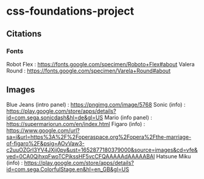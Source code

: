 # css-foundations-project

## Citations
### Fonts
Robot Flex : https://fonts.google.com/specimen/Roboto+Flex#about
Valera Round : https://fonts.google.com/specimen/Varela+Round#about

## Images
Blue Jeans (intro panel) : https://pngimg.com/image/5768
Sonic (info) : https://play.google.com/store/apps/details?id=com.sega.sonicdash&hl=de&gl=US
Mario (info panel) : https://supermariorun.com/en/index.html
Figaro (info) : https://www.google.com/url?sa=i&url=https%3A%2F%2Foperaspace.org%2Fopera%2Fthe-marriage-of-figaro%2F&psig=AOvVaw3-c2uuOZGrI3YV4JXij0py&ust=1652877180379000&source=images&cd=vfe&ved=0CA0QjhxqFwoTCPjkssHF5vcCFQAAAAAdAAAAABAl
Hatsune Miku (info) : https://play.google.com/store/apps/details?id=com.sega.ColorfulStage.en&hl=en_GB&gl=US